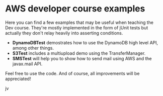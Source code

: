 <h1>AWS developer course examples</h1>


Here you can find a few examples that may be useful when teaching the Dev course. They're mostly implemented in the form 
of jUnit tests but actually they don't relay heavily into asserting conditions. 

<ul>
<li><b>DynamoDBTest</b> demostrates how to use the DynamoDB high level API, among other things.
<li><b>S3Test</b> includes a multiupload demo using the TransferManager.
<li><b>SMSTest</b> will help you to show how to send mail using AWS and the javax.mail API.
</ul>

Feel free to use the code. And of course, all improvements will be appreciated!

jv
